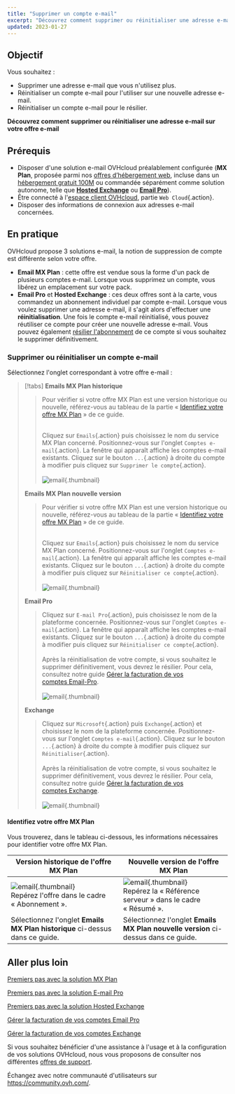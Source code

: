 ```yaml
---
title: "Supprimer un compte e-mail"
excerpt: "Découvrez comment supprimer ou réinitialiser une adresse e-mail sur votre offre e-mail"
updated: 2023-01-27
---
```


## Objectif

Vous souhaitez :

- Supprimer une adresse e-mail que vous n'utilisez plus. 
- Réinitialiser un compte e-mail pour l'utiliser sur une nouvelle adresse e-mail.
- Réinitialiser un compte e-mail pour le résilier.

**Découvrez comment supprimer ou réinitialiser une adresse e-mail sur votre offre e-mail**

## Prérequis

- Disposer d'une solution e-mail OVHcloud préalablement configurée (**MX Plan**, proposée parmi nos [offres d’hébergement web](/links/web/hosting), incluse dans un [hébergement gratuit 100M](/links/web/domains-free-hosting) ou commandée séparément comme solution autonome, telle que [**Hosted Exchange**](/links/web/emails-hosted-exchange) ou [**Email Pro**](/links/web/email-pro)).
- Être connecté à l'[espace client OVHcloud](/links/manager), partie `Web Cloud`{.action}.
- Disposer des informations de connexion aux adresses e-mail concernées.

## En pratique <a name="instructions"></a>

OVHcloud propose 3 solutions e-mail, la notion de suppression de compte est différente selon votre offre.

- **Email MX Plan** : cette offre est vendue sous la forme d'un pack de plusieurs comptes e-mail. Lorsque vous supprimez un compte, vous libérez un emplacement sur votre pack.
- **Email Pro** et **Hosted Exchange** : ces deux offres sont à la carte, vous commandez un abonnement individuel par compte e-mail. Lorsque vous voulez supprimer une adresse e-mail, il s'agit alors d'effectuer une **réinitialisation**. Une fois le compte e-mail réinitialisé, vous pouvez réutiliser ce compte pour créer une nouvelle adresse e-mail. Vous pouvez également [résilier l'abonnement](/pages/web_cloud/email_and_collaborative_solutions/microsoft_exchange/manage_billing_exchange#supprimer-des-comptes) de ce compte si vous souhaitez le supprimer définitivement.

### Supprimer ou réinitialiser un compte e-mail

Sélectionnez l'onglet correspondant à votre offre e-mail :

> [!tabs]
> **Emails MX Plan historique**
>>
>> Pour vérifier si votre offre MX Plan est une version historique ou nouvelle, référez-vous au tableau de la partie « [Identifiez votre offre MX Plan](#whichmxplan) » de ce guide.<br><br>
>>
>> Cliquez sur `Emails`{.action} puis choisissez le nom du service MX Plan concerné. Positionnez-vous sur l'onglet `Comptes e-mail`{.action}. La fenêtre qui apparaît affiche les comptes e-mail existants. Cliquez sur le bouton `...`{.action} à droite du compte à modifier puis cliquez sur `Supprimer le compte`{.action}.<br><br>
>>![email](images/email-mxplan-legacy-reset.png){.thumbnail}<br>
>>
> **Emails MX Plan nouvelle version**
>>
>> Pour vérifier si votre offre MX Plan est une version historique ou nouvelle, référez-vous au tableau de la partie « [Identifiez votre offre MX Plan](#whichmxplan) » de ce guide.<br><br>
>>
>> Cliquez sur `Emails`{.action} puis choisissez le nom du service MX Plan concerné. Positionnez-vous sur l'onglet `Comptes e-mail`{.action}. La fenêtre qui apparaît affiche les comptes e-mail existants. Cliquez sur le bouton `...`{.action} à droite du compte à modifier puis cliquez sur `Réinitialiser ce compte`{.action}.<br><br>
>>![email](images/email-mxplan-new-reset.png){.thumbnail}<br>
>>
> **Email Pro**
>>
>> Cliquez sur `E-mail Pro`{.action}, puis choisissez le nom de la plateforme concernée. Positionnez-vous sur l'onglet `Comptes e-mail`{.action}. La fenêtre qui apparaît affiche les comptes e-mail existants. Cliquez sur le bouton `...`{.action} à droite du compte à modifier puis cliquez sur `Réinitialiser ce compte`{.action}.<br><br>
>> Après la réinitialisation de votre compte, si vous souhaitez le supprimer définitivement, vous devrez le résilier. Pour cela, consultez notre guide [Gérer la facturation de vos comptes Email-Pro](/pages/web_cloud/email_and_collaborative_solutions/email_pro/manage_billing_emailpro).<br><br>
>>![email](images/emailpro-reset.png){.thumbnail}<br>
>>
> **Exchange**
>>
>> Cliquez sur `Microsoft`{.action} puis `Exchange`{.action} et choisissez le nom de la plateforme concernée. Positionnez-vous sur l'onglet `Comptes e-mail`{.action}. Cliquez sur le bouton `...`{.action} à droite du compte à modifier puis cliquez sur `Réinitialiser`{.action}.<br><br>
>> Après la réinitialisation de votre compte, si vous souhaitez le supprimer définitivement, vous devrez le résilier. Pour cela, consultez notre guide [Gérer la facturation de vos comptes Exchange](/pages/web_cloud/email_and_collaborative_solutions/microsoft_exchange/manage_billing_exchange).<br><br>
>>![email](images/exchange-reset.png){.thumbnail}<br>
>>

#### Identifiez votre offre MX Plan <a name="whichmxplan"></a>

Vous trouverez, dans le tableau ci-dessous, les informations nécessaires pour identifier votre offre MX Plan.

|Version historique de l'offre MX Plan|Nouvelle version de l'offre MX Plan|
|---|---|
|![email](images/mxplan-starter-legacy-step1.png){.thumbnail}<br> Repérez l'offre dans le cadre « Abonnement ».|![email](images/mxplan-starter-new-step1.png){.thumbnail}<br>Repérez la « Référence serveur » dans le cadre « Résumé ».|
|Sélectionnez l'onglet **Emails MX Plan historique** ci-dessus dans ce guide.|Sélectionnez l'onglet **Emails MX Plan nouvelle version** ci-dessus dans ce guide.|<br>

## Aller plus loin

[Premiers pas avec la solution MX Plan](/pages/web_cloud/email_and_collaborative_solutions/mx_plan/email_generalities)

[Premiers pas avec la solution E-mail Pro](/pages/web_cloud/email_and_collaborative_solutions/email_pro/first_config)

[Premiers pas avec la solution Hosted Exchange](/pages/web_cloud/email_and_collaborative_solutions/microsoft_exchange/exchange_starting_hosted)

[Gérer la facturation de vos comptes Email Pro](/pages/web_cloud/email_and_collaborative_solutions/email_pro/manage_billing_emailpro)

[Gérer la facturation de vos comptes Exchange](/pages/web_cloud/email_and_collaborative_solutions/microsoft_exchange/manage_billing_exchange)

Si vous souhaitez bénéficier d'une assistance à l'usage et à la configuration de vos solutions OVHcloud, nous vous proposons de consulter nos différentes [offres de support](/links/support).

Échangez avec notre communauté d'utilisateurs sur <https://community.ovh.com/>.

